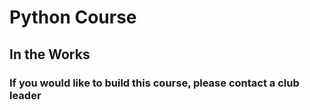 # Python Course
## In the Works
### If you would like to build this course, please contact a club leader
